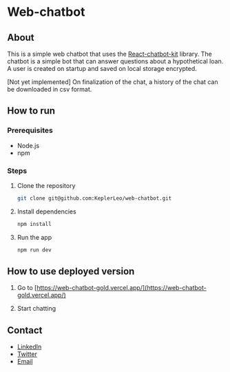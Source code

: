 # Web-chatbot

## About

This is a simple web chatbot that uses the [React-chatbot-kit](https://fredrikoseberg.github.io/react-chatbot-kit-docs/) library. The chatbot is a simple bot that can answer questions about a hypothetical loan.
A user is created on startup and saved on local storage encrypted.

[Not yet implemented] On finalization of the chat, a history of the chat can be downloaded in csv format.

## How to run

### Prerequisites

- Node.js
- npm

### Steps

1. Clone the repository

    ```bash
    git clone git@github.com:KeplerLeo/web-chatbot.git
    ```

2. Install dependencies

    ```bash
    npm install
    ```

3. Run the app

    ```bash
    npm run dev
    ```

## How to use deployed version

1. Go to [https://web-chatbot-gold.vercel.app/](https://web-chatbot-gold.vercel.app/)

2. Start chatting

## Contact

- [LinkedIn](https://www.linkedin.com/in/keplerLeo/)
- [Twitter](https://twitter.com/KeplerLeo)
- [Email](mailto:leokepler@gmial.com)
